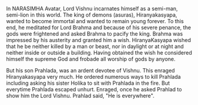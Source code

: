 In NARASIMHA Avatar, Lord Vishnu incarnates himself as a semi-man, semi-lion in this world. The king of demons (asuras), Hiranyakasyapa, wanted to become immortal and wanted to remain young forever. To this end, he meditated for Lord Brahma and because of his severe penance, the gods were frightened and asked Brahma to pacify the king. Brahma was impressed by his austerity and granted him a wish. HiranyaKasyapa wished that he be neither killed by a man or beast, nor in daylight or at night and neither inside or outside a building. Having obtained the wish he considered himself the supreme God and frobade all worship of gods by anyone.

But his son Prahlada, was an ardent devotee of Vishnu. This enraged Hiranyakasyapa very much. He ordered numerous ways to kill Prahlada including asking his sister Holika to sit with Prahlada in the fire. But everytime Prahlada escaped unhurt. Enraged, once he asked Prahlad to show him the Lord Vishnu. Prahlad said, "He is everywhere". 